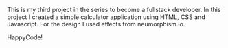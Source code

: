 This is my third project in the series to become a fullstack developer. In this project I created a simple calculator application using HTML, CSS and Javascript. For the design I used effects from neumorphism.io.

HappyCode!
